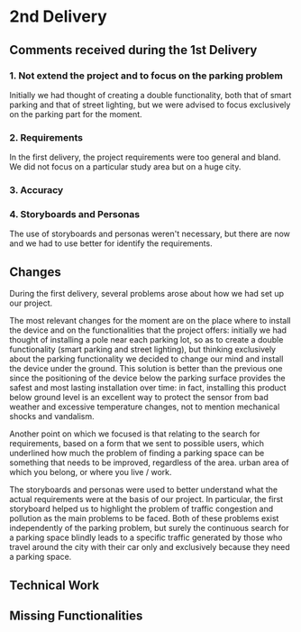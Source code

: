 # 2nd Delivery
## Comments received during the 1st Delivery
### 1. Not extend the project and to focus on the parking problem
  Initially we had thought of creating a double functionality, both that of smart parking and that of street lighting, 
  but we were advised to focus exclusively on the parking part for the moment.
### 2. Requirements
  In the first delivery, the project requirements were too general and bland. We did not focus on a particular study area but on a huge city.
### 3. Accuracy
### 4. Storyboards and Personas
  The use of storyboards and personas weren't necessary, but there are now and we had to use better for identify the requirements.
## Changes
  During the first delivery, several problems arose about how we had set up our project.

  The most relevant changes for the moment are on the place where to install the device and on the functionalities that 
  the project offers: initially we had thought of installing a pole near each parking lot, 
  so as to create a double functionality (smart parking and street lighting), 
  but thinking exclusively about the parking functionality we decided to change our mind and install the device under the ground. 
  This solution is better than the previous one since the positioning of the device below the parking surface provides the safest and 
  most lasting installation over time: in fact, installing this product below ground level is an excellent way to protect the sensor from bad weather and 
  excessive temperature changes, not to mention mechanical shocks and vandalism.

  Another point on which we focused is that relating to the search for requirements, 
  based on a form that we sent to possible users, which underlined how much the problem of finding a parking space can be something that needs to be improved, 
  regardless of the area. urban area of which you belong, or where you live / work.

  The storyboards and personas were used to better understand what the actual requirements were at the basis of our project. 
  In particular, the first storyboard helped us to highlight the problem of traffic congestion and pollution as the main problems to be faced. 
  Both of these problems exist independently of the parking problem, but surely the continuous search for a parking space blindly leads to 
  a specific traffic generated by those who travel around the city with their car only and exclusively because they need a parking space.
  
## Technical Work
## Missing Functionalities
